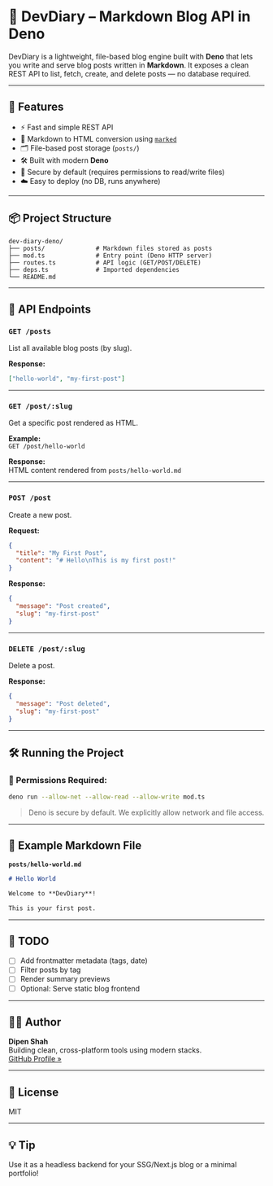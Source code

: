 # 📝 DevDiary – Markdown Blog API in Deno

DevDiary is a lightweight, file-based blog engine built with **Deno** that lets you write and serve blog posts written in **Markdown**. It exposes a clean REST API to list, fetch, create, and delete posts — no database required.

---

## 🚀 Features

- ⚡ Fast and simple REST API
- 📄 Markdown to HTML conversion using [`marked`](https://marked.js.org/)
- 🗂️ File-based post storage (`posts/`)
- 🛠️ Built with modern **Deno**
- 🔐 Secure by default (requires permissions to read/write files)
- ☁️ Easy to deploy (no DB, runs anywhere)

---

## 📦 Project Structure

```
dev-diary-deno/
├── posts/              # Markdown files stored as posts
├── mod.ts              # Entry point (Deno HTTP server)
├── routes.ts           # API logic (GET/POST/DELETE)
├── deps.ts             # Imported dependencies
└── README.md
```

---

## 🧪 API Endpoints

### `GET /posts`
List all available blog posts (by slug).

**Response:**
```json
["hello-world", "my-first-post"]
```

---

### `GET /post/:slug`
Get a specific post rendered as HTML.

**Example:**  
`GET /post/hello-world`

**Response:**  
HTML content rendered from `posts/hello-world.md`

---

### `POST /post`
Create a new post.

**Request:**
```json
{
  "title": "My First Post",
  "content": "# Hello\nThis is my first post!"
}
```

**Response:**
```json
{
  "message": "Post created",
  "slug": "my-first-post"
}
```

---

### `DELETE /post/:slug`
Delete a post.

**Response:**
```json
{
  "message": "Post deleted",
  "slug": "my-first-post"
}
```

---

## 🛠️ Running the Project

### 🔧 Permissions Required:
```bash
deno run --allow-net --allow-read --allow-write mod.ts
```

> Deno is secure by default. We explicitly allow network and file access.

---

## 🧱 Example Markdown File

**`posts/hello-world.md`**
```md
# Hello World

Welcome to **DevDiary**!

This is your first post.
```

---

## 📌 TODO

- [ ] Add frontmatter metadata (tags, date)
- [ ] Filter posts by tag
- [ ] Render summary previews
- [ ] Optional: Serve static blog frontend

---

## 👨‍💻 Author

**Dipen Shah**  
Building clean, cross-platform tools using modern stacks.  
[GitHub Profile »](https://github.com/your-username)

---

## 📄 License

MIT

---

## 💡 Tip

Use it as a headless backend for your SSG/Next.js blog or a minimal portfolio!
